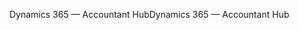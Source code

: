 <span data-ttu-id="b4d98-101">Dynamics 365 — Accountant Hub</span><span class="sxs-lookup"><span data-stu-id="b4d98-101">Dynamics 365 — Accountant Hub</span></span>
